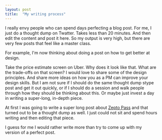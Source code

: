 ```yaml
---
layout: post
title:  "My writing process"
---
```


I really envy people who can spend days perfecting a blog post. For me, I just do a thought dump on Twatter. Takes less than 20 minutes. And then edit the content and post it here. So my output is very high, but there are very few posts that feel like a master class.

For example, I'm now thinking about doing a post on how to get better at design.

Take the price estimate screen on Uber. Why does it look like that. What are the trade-offs on that screen? I would love to share some of the design principles. And share more ideas on how you as a PM can improve your design skills. But I am not sure if I should do the same thought dump stype post and get it out quickly, or if I should do a session and walk people through how they should be thinking about this. Or maybe just invest a day in writing a super-long, in-depth piece.

At first I was going to write a super long post about [Zepto Pass](https://manassaloi.com/2024/03/26/zepto-pass.html) and that turned out to be a thought dump as well. I just could not sit and spend hours writing and then editing that piece.

I guess for me I would rather write more than try to come up with my version of a perfect post. 
